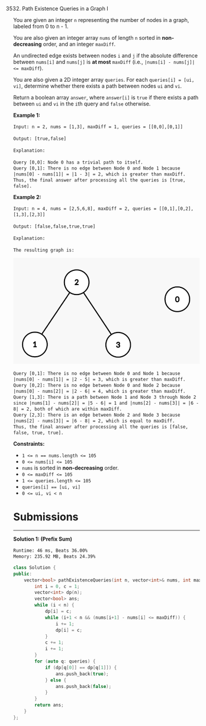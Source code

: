 3532. Path Existence Queries in a Graph I

You are given an integer `n` representing the number of nodes in a graph, labeled from 0 to n - 1.

You are also given an integer array `nums` of length `n` sorted in **non-decreasing** order, and an integer `maxDiff`.

An undirected edge exists between nodes `i` and `j` if the absolute difference between `nums[i]` and `nums[j]` is **at most** `maxDiff` (i.e., `|nums[i] - nums[j]| <= maxDiff`).

You are also given a 2D integer array `queries`. For each `queries[i] = [ui, vi]`, determine whether there exists a path between nodes `ui` and `vi`.

Return a boolean array `answer`, where `answer[i]` is `true` if there exists a path between `ui` and `vi` in the `i`th query and `false` otherwise.

 

**Example 1:**
```
Input: n = 2, nums = [1,3], maxDiff = 1, queries = [[0,0],[0,1]]

Output: [true,false]

Explanation:

Query [0,0]: Node 0 has a trivial path to itself.
Query [0,1]: There is no edge between Node 0 and Node 1 because |nums[0] - nums[1]| = |1 - 3| = 2, which is greater than maxDiff.
Thus, the final answer after processing all the queries is [true, false].
```

**Example 2:**
```
Input: n = 4, nums = [2,5,6,8], maxDiff = 2, queries = [[0,1],[0,2],[1,3],[2,3]]

Output: [false,false,true,true]

Explanation:

The resulting graph is:
```
![3532_screenshot-2025-03-26-at-122249.png](img/3532_screenshot-2025-03-26-at-122249.png)
```
Query [0,1]: There is no edge between Node 0 and Node 1 because |nums[0] - nums[1]| = |2 - 5| = 3, which is greater than maxDiff.
Query [0,2]: There is no edge between Node 0 and Node 2 because |nums[0] - nums[2]| = |2 - 6| = 4, which is greater than maxDiff.
Query [1,3]: There is a path between Node 1 and Node 3 through Node 2 since |nums[1] - nums[2]| = |5 - 6| = 1 and |nums[2] - nums[3]| = |6 - 8| = 2, both of which are within maxDiff.
Query [2,3]: There is an edge between Node 2 and Node 3 because |nums[2] - nums[3]| = |6 - 8| = 2, which is equal to maxDiff.
Thus, the final answer after processing all the queries is [false, false, true, true].
```

**Constraints:**

* `1 <= n == nums.length <= 105`
* `0 <= nums[i] <= 105`
* `nums` is sorted in **non-decreasing** order.
* `0 <= maxDiff <= 105`
* `1 <= queries.length <= 105`
* `queries[i] == [ui, vi]`
* `0 <= ui, vi < n`

# Submissions
---
**Solution 1: (Prefix Sum)**
```
Runtime: 46 ms, Beats 36.00%
Memory: 235.92 MB, Beats 24.39%
```
```c++
class Solution {
public:
    vector<bool> pathExistenceQueries(int n, vector<int>& nums, int maxDiff, vector<vector<int>>& queries) {
        int i = 0, c = 1;
        vector<int> dp(n);
        vector<bool> ans;
        while (i < n) {
            dp[i] = c;
            while (i+1 < n && (nums[i+1] - nums[i] <= maxDiff)) {
                i += 1;
                dp[i] = c;
            }
            c += 1;
            i += 1;
        }
        for (auto q: queries) {
            if (dp[q[0]] == dp[q[1]]) {
                ans.push_back(true);
            } else {
                ans.push_back(false);
            }
        }
        return ans;
    }
};
```
